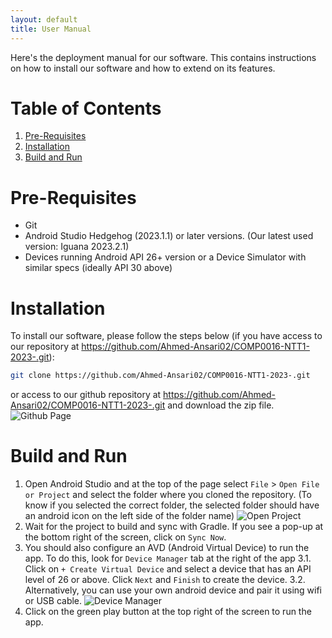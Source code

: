 ```yaml
---
layout: default
title: User Manual
---
```

Here's the deployment manual for our software. This contains instructions on how to install our software and how to extend on its features.
# Table of Contents
1. [Pre-Requisites](#Pre-Requisites)
2. [Installation](#Installation)
3. [Build and Run](#Build-and-Run)

# Pre-Requisites
- Git
- Android Studio Hedgehog (2023.1.1) or later versions. (Our latest used version: Iguana 2023.2.1)
- Devices running Android API 26+ version or a Device Simulator with similar specs (ideally API 30 above)

# Installation
To install our software, please follow the steps below (if you have access to our repository at https://github.com/Ahmed-Ansari02/COMP0016-NTT1-2023-.git):
```bash
git clone https://github.com/Ahmed-Ansari02/COMP0016-NTT1-2023-.git
```
or access to our github repository at https://github.com/Ahmed-Ansari02/COMP0016-NTT1-2023-.git and download the zip file.
![Github Page](/2023/group43/assets/images/appendix/Github_page.png)

# Build and Run #
1. Open Android Studio and at the top of the page select `File` > `Open File or Project` and select the folder where you cloned the repository. (To know if you selected the correct folder, the selected folder should have an android icon on the left side of the folder name)
![Open Project](/2023/group43/assets/images/appendix/Importing_folder.png)
2. Wait for the project to build and sync with Gradle. If you see a pop-up at the bottom right of the screen, click on `Sync Now`.
3. You should also configure an AVD (Android Virtual Device) to run the app. To do this, look for `Device Manager` tab at the right of the app
    3.1. Click on `+ Create Virtual Device` and select a device that has an API level of 26 or above. Click `Next` and `Finish` to create the device.
    3.2. Alternatively, you can use your own android device and pair it using wifi or USB cable.
![Device Manager](/2023/group43/assets/images/appendix/Device_Manager.png)
4. Click on the green play button at the top right of the screen to run the app.


